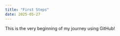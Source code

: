 ```yaml
---
title: "First Steps"
date: 2025-05-27
---
```

This is the very beginning of my journey using GitHub!
